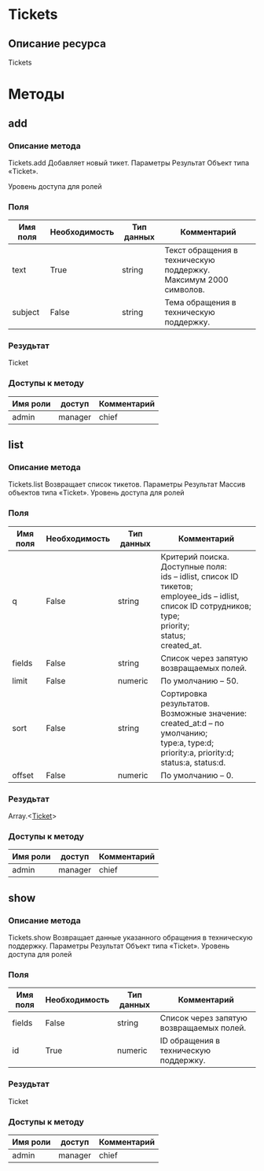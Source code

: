 
# Tickets

## Описание ресурса
Tickets

# Методы

## add

### Описание метода
Tickets.add
Добавляет новый тикет.
Параметры
Результат
Объект типа «Ticket».

Уровень доступа для ролей


### Поля

| Имя поля | Необходимость | Тип данных | Комментарий |
|---|---|---|---|
|text|True|string|Текст обращения в техническую поддержку.<br/>Максимум 2000 символов.<br/>|
|subject|False|string|Тема обращения в техническую поддержку.<br/>|

### Резудьтат
Ticket
### Доступы к методу

| Имя роли | доступ | Комментарий |
|---|---|---|
|admin|manager|chief|chief_partner|operator|admin_partner
## list

### Описание метода
Tickets.list
Возвращает список тикетов.
Параметры
Результат
Массив объектов типа «Ticket».
Уровень доступа для ролей


### Поля

| Имя поля | Необходимость | Тип данных | Комментарий |
|---|---|---|---|
|q|False|string|Критерий поиска.<br/>Доступные поля:<br/>ids – idlist, список ID тикетов;<br/>employee_ids – idlist, список ID сотрудников;<br/>type;<br/>priority;<br/>status;<br/>created_at.<br/>|
|fields|False|string|Список через запятую возвращаемых полей.<br/>|
|limit|False|numeric|По умолчанию – 50.<br/>|
|sort|False|string|Сортировка результатов.<br/>Возможные значение:<br/>created_at:d – по умолчанию;<br/>type:a, type:d;<br/>priority:a, priority:d;<br/>status:a, status:d.<br/>|
|offset|False|numeric|По умолчанию – 0.<br/>|

### Резудьтат
Array.<[Ticket](/docs/types/Ticket.md)>
### Доступы к методу

| Имя роли | доступ | Комментарий |
|---|---|---|
|admin|manager|chief|chief_partner|operator|admin_partner
## show

### Описание метода
Tickets.show
Возвращает данные указанного обращения в техническую поддержку.
Параметры
Результат
Объект типа «Ticket».
Уровень доступа для ролей


### Поля

| Имя поля | Необходимость | Тип данных | Комментарий |
|---|---|---|---|
|fields|False|string|Список через запятую возвращаемых полей.<br/>|
|id|True|numeric|ID обращения в техническую поддержку.<br/>|

### Резудьтат
Ticket
### Доступы к методу

| Имя роли | доступ | Комментарий |
|---|---|---|
|admin|manager|chief|chief_partner|operator|admin_partner